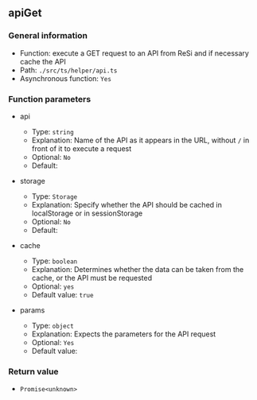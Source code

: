 ## apiGet

### General information

- Function: execute a GET request to an API from ReSi and if necessary cache the API
- Path: `./src/ts/helper/api.ts`
- Asynchronous function: `Yes`

### Function parameters

- api

  - Type: `string`
  - Explanation: Name of the API as it appears in the URL, without `/` in front of it to execute a request
  - Optional: `No`
  - Default:

- storage

  - Type: `Storage`
  - Explanation: Specify whether the API should be cached in localStorage or in sessionStorage
  - Optional: `No`
  - Default:

- cache

  - Type: `boolean`
  - Explanation: Determines whether the data can be taken from the cache, or the API must be requested
  - Optional: `yes`
  - Default value: `true`

- params

  - Type: `object`
  - Explanation: Expects the parameters for the API request
  - Optional: `Yes`
  - Default value:

### Return value

- `Promise<unknown>`
